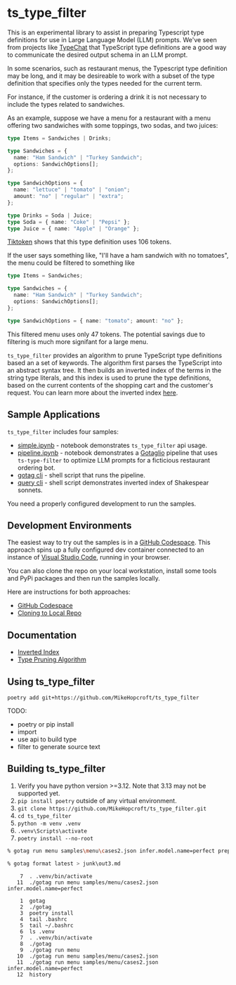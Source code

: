 # ts_type_filter

This is an experimental library to assist in preparing Typescript type definitions for use in Large Language Model (LLM) prompts.
We've seen from projects like [TypeChat](https://github.com/microsoft/TypeChat) that TypeScript type definitions are a good way to communicate the desired output schema in an LLM prompt.

In some scenarios, such as restaurant menus, the Typescript type definition may be long, and it may be desireable to work with a subset of the type definition that specifies only the types needed for the current term.

For instance, if the customer is ordering a drink it is not necessary to include the types related to sandwiches.

As an example, suppose we have a menu for a restaurant with a menu offering two sandwiches with some toppings, two sodas, and two juices:

~~~typescript
type Items = Sandwiches | Drinks;

type Sandwiches = {
  name: "Ham Sandwich" | "Turkey Sandwich";
  options: SandwichOptions[];
};

type SandwichOptions = {
  name: "lettuce" | "tomato" | "onion";
  amount: "no" | "regular" | "extra";
};

type Drinks = Soda | Juice;
type Soda = { name: "Coke" | "Pepsi" };
type Juice = { name: "Apple" | "Orange" };
~~~

[Tiktoken](https://tiktokenizer.vercel.app/) shows that this type definition uses 106 tokens.

If the user says something like, "I'll have a ham sandwich with no tomatoes", the menu could be filtered to something like

~~~typescript
type Items = Sandwiches;

type Sandwiches = {
  name: "Ham Sandwich" | "Turkey Sandwich";
  options: SandwichOptions[];
};

type SandwichOptions = { name: "tomato"; amount: "no" };
~~~

This filtered menu uses only 47 tokens. The potential savings due to filtering is much more signifant for a large menu.


`ts_type_filter` provides an algorithm to prune TypeScript type definitions based an a set of keywords. The algorithm first parses the TypeScript into an abstract syntax tree. It then builds an inverted index of the terms in the string type literals, and this index is used to prune the type definitions, based on the current contents of the shopping cart and the customer's request. You can learn more about the inverted index [here](./documentation/inverted-index.md).

## Sample Applications

`ts_type_filter` includes four samples:
* [simple.ipynb](./samples/menu/simple.ipynb) - notebook demonstrates `ts_type_filter` api usage.
* [pipeline.ipynb](./samples/menu/pipeline.ipynb) - notebook demonstrates a
[Gotaglio](https://github.com/MikeHopcroft/gotaglio) pipeline that uses
`ts-type-filter` to optimize LLM prompts for a ficticious restaurant ordering bot.
* [gotag cli](./samples/menu/gotag.md) - shell script that runs the pipeline.
* [query cli](./samples/inverted_index/query.md) - shell script demonstrates inverted index of Shakespear sonnets.

You need a properly configured development to run the samples.

## Development Environments

The easiest way to try out the samples is in a [GitHub Codespace](./documentation/codespaces.md). This approach spins up a fully configured dev container connected to an instance of [Visual Studio Code](https://code.visualstudio.com/), running in your browser.

You can also clone the repo on your local workstation, install some tools and PyPi packages and then run the samples locally.

Here are instructions for both approaches:
* [GitHub Codespace](./documentation/codespaces.md)
* [Cloning to Local Repo](./documentation/clone.md)

## Documentation

* [Inverted Index](./documentation/inverted-index.md)
* [Type Pruning Algorithm](./documentation/algorithm.md)

## Using ts_type_filter

~~~
poetry add git+https://github.com/MikeHopcroft/ts_type_filter
~~~

TODO:
  * poetry or pip install
  * import
  * use api to build type
  * filter to generate source text

## Building ts_type_filter

1. Verify you have python version >=3.12. Note that 3.13 may not be supported yet.
1. `pip install poetry` outside of any virtual environment.
2. `git clone https://github.com/MikeHopcroft/ts_type_filter.git`
3. `cd ts_type_filter`
4. `python -m venv .venv`
5. `.venv\Scripts\activate`
6. `poetry install --no-root`

~~~bash
% gotag run menu samples\menu\cases2.json infer.model.name=perfect prepare.compress=True

% gotag format latest > junk\out3.md
~~~

~~~
    7  . .venv/bin/activate
   11  ./gotag run menu samples/menu/cases2.json infer.model.name=perfect

    1  gotag
    2  ./gotag
    3  poetry install
    4  tail .bashrc
    5  tail ~/.bashrc
    6  ls .venv
    7  . .venv/bin/activate
    8  ./gotag
    9  ./gotag run menu 
   10  ./gotag run menu samples/menu/cases2.json
   11  ./gotag run menu samples/menu/cases2.json infer.model.name=perfect
   12  history
~~~


